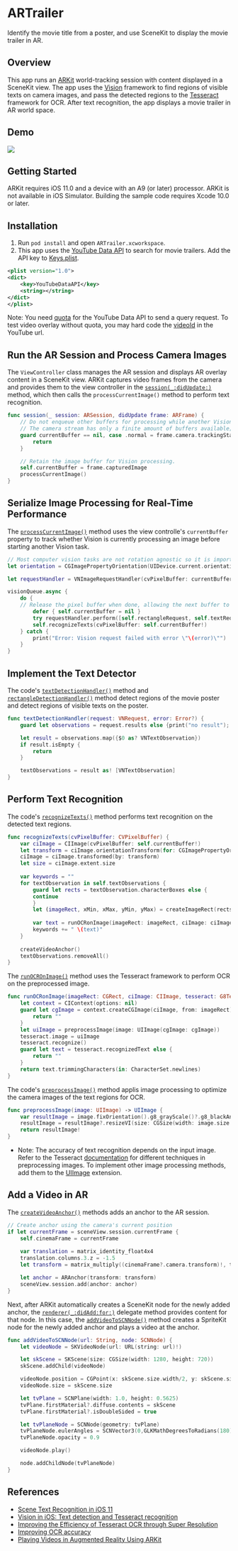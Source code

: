 # ARTrailer

Identify the movie title from a poster, and use SceneKit to display the movie trailer in AR.

## Overview

This app runs an [ARKit][0] world-tracking session with content displayed in a SceneKit view. The app uses the [Vision][1] framework to find regions of visible texts on camera images, and pass the detected regions to the [Tesseract][2] framework for OCR. After text recognition, the app displays a movie trailer in AR world space.

[0]:https://developer.apple.com/documentation/arkit
[1]:https://developer.apple.com/documentation/vision
[2]:https://github.com/gali8/Tesseract-OCR-iOS

## Demo

![](https://user-images.githubusercontent.com/2617118/44137401-e566504a-a0a2-11e8-8ace-c6191e8ea720.gif)

## Getting Started

ARKit requires iOS 11.0 and a device with an A9 (or later) processor. ARKit is not available in iOS Simulator. Building the sample code requires Xcode 10.0 or later.

## Installation

1. Run `pod install` and open `ARTrailer.xcworkspace`.
2. This app uses the [YouTube Data API](https://developers.google.com/youtube/v3/getting-started) to search for movie trailers. Add the API key to [Keys.plist](ARTrailer/Resources/Keys.plist).

```xml
<plist version="1.0">
<dict>
    <key>YouTubeDataAPI</key>
    <string></string>
</dict>
</plist>
```

Note: You need [quota](https://developers.google.com/youtube/v3/getting-started#quota) for the YouTube Data API to send a query request. To test video overlay without quota, you may hard code the [videoId](https://github.com/waitingcheung/ARTrailer/blob/2691fb98e20361bf381ac1011f363076755a2b64/ARTrailer/ViewController.swift#L349) in the YouTube url.

## Run the AR Session and Process Camera Images

The `ViewController` class manages the AR session and displays AR overlay content in a SceneKit view. ARKit captures video frames from the camera and provides them to the view controller in the [`session(_:didUpdate:)`](https://github.com/waitingcheung/ARTrailer/blob/a65aab4ef72cc6abe0567e3af926703a8a0fd133/ARTrailer/ViewController.swift#L143) method, which then calls the `processCurrentImage()` method to perform text recognition.

```swift
func session(_ session: ARSession, didUpdate frame: ARFrame) {
    // Do not enqueue other buffers for processing while another Vision task is still running.
    // The camera stream has only a finite amount of buffers available; holding too many buffers for analysis would starve the camera.
    guard currentBuffer == nil, case .normal = frame.camera.trackingState else {
        return
    }

    // Retain the image buffer for Vision processing.
    self.currentBuffer = frame.capturedImage
    processCurrentImage()
}
```

## Serialize Image Processing for Real-Time Performance

The [`processCurrentImage()`](https://github.com/waitingcheung/ARTrailer/blob/a65aab4ef72cc6abe0567e3af926703a8a0fd133/ARTrailer/ViewController.swift#L163) method uses the view controlle's `currentBuffer` property to track whether Vision is currently processing an image before starting another Vision task.

```swift
// Most computer vision tasks are not rotation agnostic so it is important to pass in the orientation of the image with respect to device.
let orientation = CGImagePropertyOrientation(UIDevice.current.orientation)

let requestHandler = VNImageRequestHandler(cvPixelBuffer: currentBuffer!, orientation: orientation)

visionQueue.async {
    do {
    // Release the pixel buffer when done, allowing the next buffer to be processed.
        defer { self.currentBuffer = nil }
        try requestHandler.perform([self.rectangleRequest, self.textRequest])
        self.recognizeTexts(cvPixelBuffer: self.currentBuffer!)
    } catch {
        print("Error: Vision request failed with error \"\(error)\"")
    }
}
```

## Implement the Text Detector

The code's [`textDetectionHandler()`](https://github.com/waitingcheung/ARTrailer/blob/a65aab4ef72cc6abe0567e3af926703a8a0fd133/ARTrailer/ViewController.swift#L97) method and [`rectangleDetectionHandler()`](https://github.com/waitingcheung/ARTrailer/blob/a65aab4ef72cc6abe0567e3af926703a8a0fd133/ARTrailer/ViewController.swift#L118) method detect regions of the movie poster and detect regions of visible texts on the poster.

```swift
func textDetectionHandler(request: VNRequest, error: Error?) {
    guard let observations = request.results else {print("no result"); return}

    let result = observations.map({$0 as? VNTextObservation})
    if result.isEmpty {
        return
    }

    textObservations = result as! [VNTextObservation]
}
```

## Perform Text Recognition

The code's [`recognizeTexts()`](https://github.com/waitingcheung/ARTrailer/blob/a65aab4ef72cc6abe0567e3af926703a8a0fd133/ARTrailer/ViewController.swift#L184) method performs text recognition on the detected text regions.

```swift
func recognizeTexts(cvPixelBuffer: CVPixelBuffer) {
    var ciImage = CIImage(cvPixelBuffer: self.currentBuffer!)
    let transform = ciImage.orientationTransform(for: CGImagePropertyOrientation(rawValue: 6)!)
    ciImage = ciImage.transformed(by: transform)
    let size = ciImage.extent.size
    
    var keywords = ""
    for textObservation in self.textObservations {
        guard let rects = textObservation.characterBoxes else {
        continue
        }
        let (imageRect, xMin, xMax, yMin, yMax) = createImageRect(rects: rects, size: size)
        
        var text = runOCRonImage(imageRect: imageRect, ciImage: ciImage, tesseract: tesseract)
        keywords += " \(text)"
    }
    
    createVideoAnchor()
    textObservations.removeAll()
}
```

The [`runOCROnImage()`](https://github.com/waitingcheung/ARTrailer/blob/a65aab4ef72cc6abe0567e3af926703a8a0fd133/ARTrailer/Support/Image.swift#L20) method uses the Tesseract framework to perform OCR on the preprocessed image. 

```swift
func runOCRonImage(imageRect: CGRect, ciImage: CIImage, tesseract: G8Tesseract) -> String {
    let context = CIContext(options: nil)
    guard let cgImage = context.createCGImage(ciImage, from: imageRect) else {
        return ""
    }
    let uiImage = preprocessImage(image: UIImage(cgImage: cgImage))
    tesseract.image = uiImage
    tesseract.recognize()
    guard let text = tesseract.recognizedText else {
        return ""
    }
    return text.trimmingCharacters(in: CharacterSet.newlines)
}
```

The code's [`preprocessImage()`](https://github.com/waitingcheung/ARTrailer/blob/a65aab4ef72cc6abe0567e3af926703a8a0fd133/ARTrailer/Support/Image.swift#L13) method applis image processing to optimize the camera images of the text regions for OCR.

```swift
func preprocessImage(image: UIImage) -> UIImage {
    var resultImage = image.fixOrientation().g8_grayScale()?.g8_blackAndWhite()
    resultImage = resultImage?.resizeVI(size: CGSize(width: image.size.width * 3, height: image.size.height * 3))!
    return resultImage!
}
```

- Note: The accuracy of text recognition depends on the input image. Refer to the Tesseract [documentation][3] for different techniques in preprocessing images. To implement other image processing methods, add them to the [UIImage](https://github.com/waitingcheung/ARTrailer/blob/a65aab4ef72cc6abe0567e3af926703a8a0fd133/ARTrailer/Support/Image.swift#L46) extension.

[3]:https://github.com/tesseract-ocr/tesseract/wiki/ImproveQuality

## Add a Video in AR

The [`createVideoAnchor()`](https://github.com/waitingcheung/ARTrailer/blob/a65aab4ef72cc6abe0567e3af926703a8a0fd133/ARTrailer/ViewController.swift#L319) methods adds an anchor to the AR session.

```swift
// Create anchor using the camera's current position
if let currentFrame = sceneView.session.currentFrame {
    self.cinemaFrame = currentFrame
    
    var translation = matrix_identity_float4x4
    translation.columns.3.z = -1.5
    let transform = matrix_multiply((cinemaFrame?.camera.transform)!, translation)

    let anchor = ARAnchor(transform: transform)
    sceneView.session.add(anchor: anchor)
}
```

Next, after ARKit automatically creates a SceneKit node for the newly added anchor, the [`renderer(_:didAdd:for:)`](https://github.com/waitingcheung/ARTrailer/blob/a65aab4ef72cc6abe0567e3af926703a8a0fd133/ARTrailer/ViewController.swift#L335) delegate method provides content for that node. In this case, the [`addVideoToSCNNode()`](https://github.com/waitingcheung/ARTrailer/blob/a65aab4ef72cc6abe0567e3af926703a8a0fd133/ARTrailer/Support/Scene.swift#L14) method creates a SpriteKit node for the newly added anchor and plays a video at the anchor.

```swift
func addVideoToSCNNode(url: String, node: SCNNode) {
    let videoNode = SKVideoNode(url: URL(string: url)!)

    let skScene = SKScene(size: CGSize(width: 1280, height: 720))
    skScene.addChild(videoNode)

    videoNode.position = CGPoint(x: skScene.size.width/2, y: skScene.size.height/2)
    videoNode.size = skScene.size

    let tvPlane = SCNPlane(width: 1.0, height: 0.5625)
    tvPlane.firstMaterial?.diffuse.contents = skScene
    tvPlane.firstMaterial?.isDoubleSided = true

    let tvPlaneNode = SCNNode(geometry: tvPlane)
    tvPlaneNode.eulerAngles = SCNVector3(0,GLKMathDegreesToRadians(180),GLKMathDegreesToRadians(-90))
    tvPlaneNode.opacity = 0.9

    videoNode.play()

    node.addChildNode(tvPlaneNode)
}
```

[4]:https://developers.google.com/youtube/v3/getting-started

## References

- [Scene Text Recognition in iOS 11](https://devcrew.io/2017/09/11/scene-text-recognition-ios-11/)
- [Vision in iOS: Text detection and Tesseract recognition](https://medium.com/flawless-app-stories/vision-in-ios-text-detection-and-tesseract-recognition-26bbcd735d8f)
- [Improving the Efficiency of Tesseract OCR through Super Resolution](https://edu.authorcafe.com/academies/7609/improving-the-efficiency-of-tesseract-ocr-through-superresolution)
- [Improving OCR accuracy](https://stb-tester.com/blog/2014/04/14/improving-ocr-accuracy)
- [Playing Videos in Augmented Reality Using ARKit](https://hackernoon.com/playing-videos-in-augmented-reality-using-arkit-7df3db3795b7)
